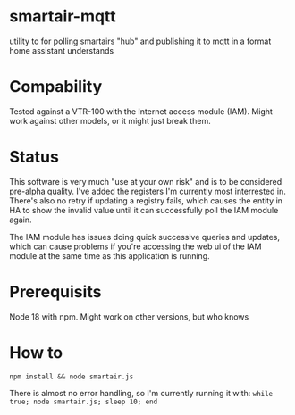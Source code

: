 # smartair-mqtt
utility to for polling smartairs "hub" and publishing it to mqtt in a format home assistant understands

# Compability
Tested against a VTR-100 with the Internet access module (IAM). Might work against other models, or it might just break them.

# Status
This software is very much "use at your own risk" and is to be considered pre-alpha quality. I've added the registers I'm currently most interrested in. There's also no retry if updating a registry fails, which causes the entity in HA to show the invalid value until it can successfully poll the IAM module again.

The IAM module has issues doing quick successive queries and updates, which can cause problems if you're accessing the web ui of the IAM module at the same time as this application is running.

# Prerequisits
Node 18 with npm. Might work on other versions, but who knows

# How to
`npm install && node smartair.js`

There is almost no error handling, so I'm currently running it with:
`while true; node smartair.js; sleep 10; end`

